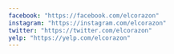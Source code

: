 ```yaml
---
facebook: "https://facebook.com/elcorazon"
instagram: "https://instagram.com/elcorazon"
twitter: "https://twitter.com/elcorazon"
yelp: "https://yelp.com/elcorazon"
---
```

